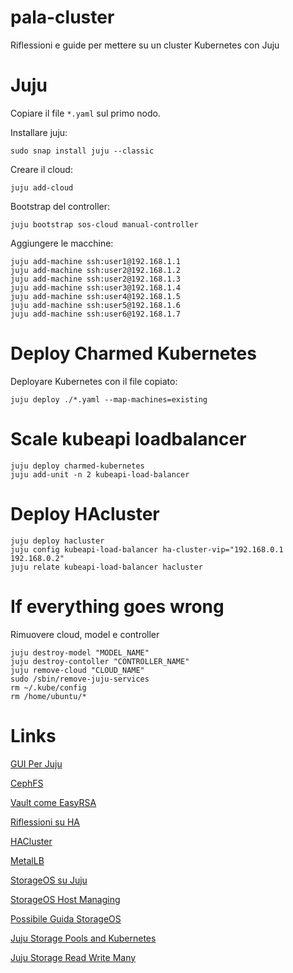 # pala-cluster
Riflessioni e guide per mettere su un cluster Kubernetes con Juju

# Juju

Copiare il file ```*.yaml``` sul primo nodo.

Installare juju:

```console
sudo snap install juju --classic
```

Creare il cloud:

```console
juju add-cloud
```

Bootstrap del controller:

```console
juju bootstrap sos-cloud manual-controller
```

Aggiungere le macchine:

```console
juju add-machine ssh:user1@192.168.1.1
juju add-machine ssh:user2@192.168.1.2
juju add-machine ssh:user2@192.168.1.3
juju add-machine ssh:user3@192.168.1.4
juju add-machine ssh:user4@192.168.1.5
juju add-machine ssh:user5@192.168.1.6
juju add-machine ssh:user6@192.168.1.7
```

# Deploy Charmed Kubernetes
Deployare Kubernetes con il file copiato:

```console
juju deploy ./*.yaml --map-machines=existing
```

# Scale kubeapi loadbalancer

```console
juju deploy charmed-kubernetes
juju add-unit -n 2 kubeapi-load-balancer
```
# Deploy HAcluster

```console
juju deploy hacluster
juju config kubeapi-load-balancer ha-cluster-vip="192.168.0.1 192.168.0.2"
juju relate kubeapi-load-balancer hacluster
```

# If everything goes wrong
Rimuovere cloud, model e controller

```console
juju destroy-model "MODEL_NAME"
juju destroy-contoller "CONTROLLER_NAME"
juju remove-cloud "CLOUD_NAME"
sudo /sbin/remove-juju-services
rm ~/.kube/config
rm /home/ubuntu/*
```

# Links

[GUI Per Juju](https://jujucharms.com/new)

[CephFS](https://ubuntu.com/kubernetes/docs/storage)

[Vault come EasyRSA](https://ubuntu.com/kubernetes/docs/using-vault)

[Riflessioni su HA](https://ubuntu.com/kubernetes/docs/high-availability)

[HACluster](https://ubuntu.com/kubernetes/docs/hacluster)

[MetalLB](https://ubuntu.com/kubernetes/docs/metallb)

[StorageOS su Juju](https://juju.is/tutorials/deploying-storageos-on-kubernetes#1-overview)

[StorageOS Host Managing](https://docs.storageos.com/docs/operations/managing-host-storage)

[Possibile Guida StorageOS](https://laptrinhx.com/news/storageos-create-persistent-storage-in-your-charmed-kubernetes-cluster-rxzDQkO)

[Juju Storage Pools and Kubernetes](https://discourse.charmhub.io/t/persistent-storage-and-kubernetes/1078)

[Juju Storage Read Write Many](https://discourse.charmhub.io/t/upcoming-in-2-8-support-for-storage-on-deployments-and-daemonsets/2860)
